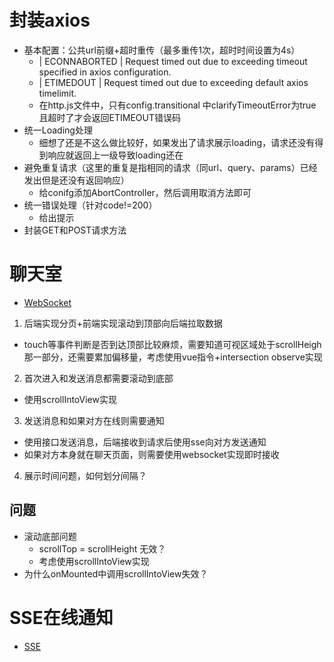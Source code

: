 # 封装axios
- 基本配置：公共url前缀+超时重传（最多重传1次，超时时间设置为4s）
  - | ECONNABORTED | Request timed out due to exceeding timeout specified in axios configuration.
  - | ETIMEDOUT | Request timed out due to exceeding default axios timelimit.
  - 在http.js文件中，只有config.transitional 中clarifyTimeoutError为true且超时了才会返回ETIMEOUT错误码
- 统一Loading处理
  - 细想了还是不这么做比较好，如果发出了请求展示loading，请求还没有得到响应就返回上一级导致loading还在
- 避免重复请求（这里的重复是指相同的请求（同url、query、params）已经发出但是还没有返回响应）
  - 给conifg添加AbortController，然后调用取消方法即可
- 统一错误处理（针对code!=200）
  - 给出提示
- 封装GET和POST请求方法

# 聊天室
- [WebSocket](https://www.ruanyifeng.com/blog/2017/05/websocket.html)
1. 后端实现分页+前端实现滚动到顶部向后端拉取数据
  - touch等事件判断是否到达顶部比较麻烦，需要知道可视区域处于scrollHeigh那一部分，还需要累加偏移量，考虑使用vue指令+intersection observe实现
2. 首次进入和发送消息都需要滚动到底部
  - 使用scrollIntoView实现
3. 发送消息和如果对方在线则需要通知
  - 使用接口发送消息，后端接收到请求后使用sse向对方发送通知
  - 如果对方本身就在聊天页面，则需要使用websocket实现即时接收
4. 展示时间问题，如何划分间隔？

## 问题
- 滚动底部问题
  - scrollTop = scrollHeight 无效？
  - 考虑使用scrollIntoView实现
- 为什么onMounted中调用scrollIntoView失效？

# SSE在线通知
- [SSE](https://www.ruanyifeng.com/blog/2017/05/server-sent_events.html)